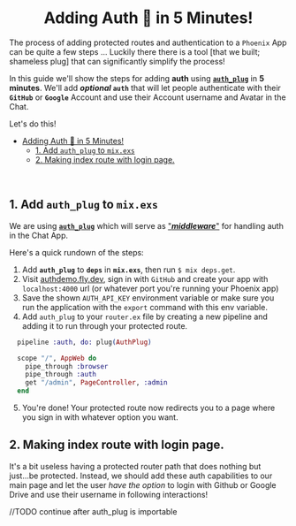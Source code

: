 <div align="center">

# Adding Auth 🔐 in 5 Minutes!

</div>

The process of adding protected routes and authentication 
to a `Phoenix` App can be quite a few steps ...
Luckily there there is a tool 
[that we built; shameless plug]
that can significantly simplify the process!

In this guide we'll show the steps 
for adding **auth** using 
[**`auth_plug`**](https://github.com/dwyl/auth_plug)
in **5 minutes**.
We'll add **_optional_ `auth`**
that will let people authenticate 
with their **`GitHub`** or **`Google`** Account
and use their Account username and Avatar in the Chat. 

Let's do this!

- [Adding Auth 🔐 in 5 Minutes!](#adding-auth--in-5-minutes)
  - [1. Add `auth_plug` to `mix.exs`](#1-add-auth_plug-to-mixexs)
  - [2. Making index route with login page.](#2-making-index-route-with-login-page)

<br />

## 1. Add `auth_plug` to `mix.exs`

We are using 
[**`auth_plug`**](https://github.com/dwyl/auth_plug)
which will serve as 
["***middleware***"](https://en.wikipedia.org/wiki/Middleware)
for handling auth in the Chat App.

Here's a quick rundown 
of the steps:

1. Add **`auth_plug`** to **`deps`** in **`mix.exs`**, 
   then run `$ mix deps.get`.
2. Visit [authdemo.fly.dev](https://authdemo.fly.dev/),
   sign in with `GitHub` 
   and create your app with `localhost:4000` url 
(or whatever port you're running your Phoenix app)
1. Save the shown `AUTH_API_KEY` environment variable 
  or make sure you run the application 
  with the `export` command with this env variable.
4. Add `auth_plug` to your `router.ex` file 
   by creating a new pipeline and adding it to run through your protected route.

```elixir
  pipeline :auth, do: plug(AuthPlug)

  scope "/", AppWeb do
    pipe_through :browser
    pipe_through :auth
    get "/admin", PageController, :admin
  end
```

5. You're done! Your protected route now redirects you to a page where you sign in with whatever option you want.

## 2. Making index route with login page.

It's a bit useless having a protected router path that does nothing but just...be protected. Instead, we should
add these auth capabilities to our main page and let the user *have the option* to login with Github or Google Drive
and use their username in following interactions!

//TODO continue after auth_plug is importable

